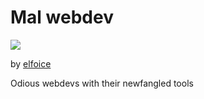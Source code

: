 # Mal webdev

<img src=/pix/chrome-vs-firefox-drawing.avif>

by [elfoice](//elfoice.wordpress.com/2011/07/18/12-daily-digital-paintings-pinturas-digitais-diarias/)

Odious webdevs with their newfangled tools
